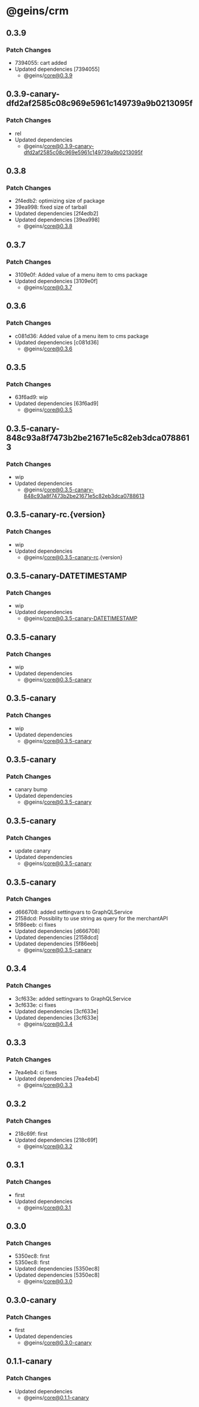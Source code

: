 # @geins/crm

## 0.3.9

### Patch Changes

- 7394055: cart added
- Updated dependencies [7394055]
  - @geins/core@0.3.9

## 0.3.9-canary-dfd2af2585c08c969e5961c149739a9b0213095f

### Patch Changes

- rel
- Updated dependencies
  - @geins/core@0.3.9-canary-dfd2af2585c08c969e5961c149739a9b0213095f

## 0.3.8

### Patch Changes

- 2f4edb2: optimizing size of package
- 39ea998: fixed size of tarball
- Updated dependencies [2f4edb2]
- Updated dependencies [39ea998]
  - @geins/core@0.3.8

## 0.3.7

### Patch Changes

- 3109e0f: Added value of a menu item to cms package
- Updated dependencies [3109e0f]
  - @geins/core@0.3.7

## 0.3.6

### Patch Changes

- c081d36: Added value of a menu item to cms package
- Updated dependencies [c081d36]
  - @geins/core@0.3.6

## 0.3.5

### Patch Changes

- 63f6ad9: wip
- Updated dependencies [63f6ad9]
  - @geins/core@0.3.5

## 0.3.5-canary-848c93a8f7473b2be21671e5c82eb3dca0788613

### Patch Changes

- wip
- Updated dependencies
  - @geins/core@0.3.5-canary-848c93a8f7473b2be21671e5c82eb3dca0788613

## 0.3.5-canary-rc.{version}

### Patch Changes

- wip
- Updated dependencies
  - @geins/core@0.3.5-canary-rc.{version}

## 0.3.5-canary-DATETIMESTAMP

### Patch Changes

- wip
- Updated dependencies
  - @geins/core@0.3.5-canary-DATETIMESTAMP

## 0.3.5-canary

### Patch Changes

- wip
- Updated dependencies
  - @geins/core@0.3.5-canary

## 0.3.5-canary

### Patch Changes

- wip
- Updated dependencies
  - @geins/core@0.3.5-canary

## 0.3.5-canary

### Patch Changes

- canary bump
- Updated dependencies
  - @geins/core@0.3.5-canary

## 0.3.5-canary

### Patch Changes

- update canary
- Updated dependencies
  - @geins/core@0.3.5-canary

## 0.3.5-canary

### Patch Changes

- d666708: added settingvars to GraphQLService
- 2158dcd: Possiblity to use string as query for the merchantAPI
- 5f86eeb: ci fixes
- Updated dependencies [d666708]
- Updated dependencies [2158dcd]
- Updated dependencies [5f86eeb]
  - @geins/core@0.3.5-canary

## 0.3.4

### Patch Changes

- 3cf633e: added settingvars to GraphQLService
- 3cf633e: ci fixes
- Updated dependencies [3cf633e]
- Updated dependencies [3cf633e]
  - @geins/core@0.3.4

## 0.3.3

### Patch Changes

- 7ea4eb4: ci fixes
- Updated dependencies [7ea4eb4]
  - @geins/core@0.3.3

## 0.3.2

### Patch Changes

- 218c69f: first
- Updated dependencies [218c69f]
  - @geins/core@0.3.2

## 0.3.1

### Patch Changes

- first
- Updated dependencies
  - @geins/core@0.3.1

## 0.3.0

### Patch Changes

- 5350ec8: first
- 5350ec8: first
- Updated dependencies [5350ec8]
- Updated dependencies [5350ec8]
  - @geins/core@0.3.0

## 0.3.0-canary

### Patch Changes

- first
- Updated dependencies
  - @geins/core@0.3.0-canary

## 0.1.1-canary

### Patch Changes

- Updated dependencies
  - @geins/core@0.1.1-canary
